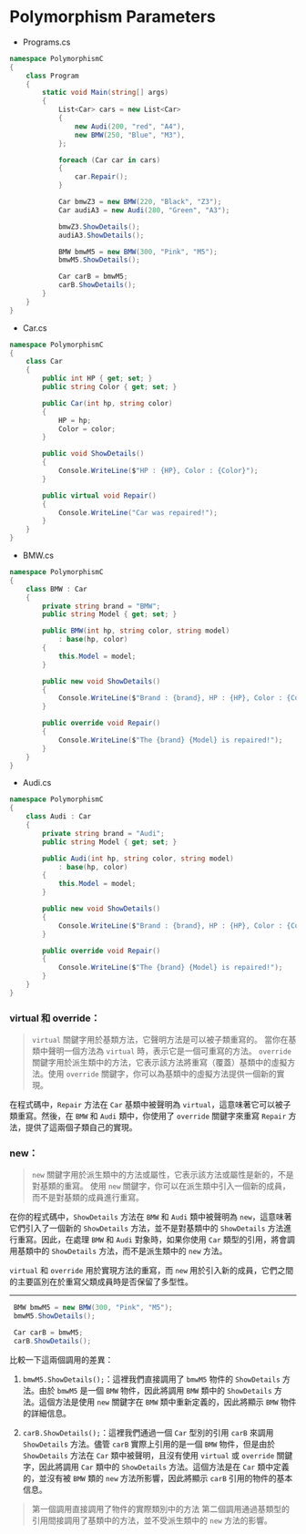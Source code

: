 # Polymorphism Parameters

- Programs.cs
```csharp
namespace PolymorphismC
{
    class Program
    {
        static void Main(string[] args)
        {
            List<Car> cars = new List<Car>
            {
                new Audi(200, "red", "A4"),
                new BMW(250, "Blue", "M3"),
            };

            foreach (Car car in cars)
            {
                car.Repair();
            }

            Car bmwZ3 = new BMW(220, "Black", "Z3");
            Car audiA3 = new Audi(280, "Green", "A3");

            bmwZ3.ShowDetails();
            audiA3.ShowDetails();

            BMW bmwM5 = new BMW(300, "Pink", "M5");
            bmwM5.ShowDetails();

            Car carB = bmwM5;
            carB.ShowDetails();
        }
    }
}
```
- Car.cs
```csharp
namespace PolymorphismC
{
    class Car
    {
        public int HP { get; set; }
        public string Color { get; set; }

        public Car(int hp, string color)
        {
            HP = hp;
            Color = color;
        }

        public void ShowDetails()
        {
            Console.WriteLine($"HP : {HP}, Color : {Color}");
        }

        public virtual void Repair()
        {
            Console.WriteLine("Car was repaired!");
        }
    }
}
```
- BMW.cs
```csharp
namespace PolymorphismC
{
    class BMW : Car
    {
        private string brand = "BMW";
        public string Model { get; set; }

        public BMW(int hp, string color, string model)
            : base(hp, color)
        {
            this.Model = model;
        }

        public new void ShowDetails()
        {
            Console.WriteLine($"Brand : {brand}, HP : {HP}, Color : {Color}");
        }

        public override void Repair()
        {
            Console.WriteLine($"The {brand} {Model} is repaired!");
        }
    }
}
```

- Audi.cs
```csharp
namespace PolymorphismC
{
    class Audi : Car
    {
        private string brand = "Audi";
        public string Model { get; set; }

        public Audi(int hp, string color, string model)
            : base(hp, color)
        {
            this.Model = model;
        }

        public new void ShowDetails()
        {
            Console.WriteLine($"Brand : {brand}, HP : {HP}, Color : {Color}");
        }

        public override void Repair()
        {
            Console.WriteLine($"The {brand} {Model} is repaired!");
        }
    }
}
```


### virtual 和 override：

> `virtual` 關鍵字用於基類方法，它聲明方法是可以被子類重寫的。
> 當你在基類中聲明一個方法為 `virtual` 時，表示它是一個可重寫的方法。
> `override` 關鍵字用於派生類中的方法，它表示該方法將重寫（覆蓋）基類中的虛擬方法。使用 `override` 關鍵字，你可以為基類中的虛擬方法提供一個新的實現。

在程式碼中，`Repair` 方法在 `Car` 基類中被聲明為 `virtual`，這意味著它可以被子類重寫。然後，在 `BMW` 和 `Audi` 類中，你使用了 `override` 關鍵字來重寫 `Repair` 方法，提供了這兩個子類自己的實現。

### new：

> `new` 關鍵字用於派生類中的方法或屬性，它表示該方法或屬性是新的，不是對基類的重寫。
> 使用 `new` 關鍵字，你可以在派生類中引入一個新的成員，而不是對基類的成員進行重寫。


在你的程式碼中，`ShowDetails` 方法在 `BMW` 和 `Audi` 類中被聲明為 `new`，這意味著它們引入了一個新的 `ShowDetails` 方法，並不是對基類中的 `ShowDetails` 方法進行重寫。因此，在處理 `BMW` 和 `Audi` 對象時，如果你使用 `Car` 類型的引用，將會調用基類中的 `ShowDetails` 方法，而不是派生類中的 `new` 方法。

`virtual` 和 `override` 用於實現方法的重寫，而 `new` 用於引入新的成員，它們之間的主要區別在於重寫父類成員時是否保留了多型性。

---

```csharp
 BMW bmwM5 = new BMW(300, "Pink", "M5");
 bmwM5.ShowDetails();

 Car carB = bmwM5;
 carB.ShowDetails();
```
比較一下這兩個調用的差異：

1. `bmwM5.ShowDetails();`：這裡我們直接調用了 `bmwM5` 物件的 `ShowDetails` 方法。由於 `bmwM5` 是一個 `BMW` 物件，因此將調用 `BMW` 類中的 `ShowDetails` 方法。這個方法是使用 `new` 關鍵字在 `BMW` 類中重新定義的，因此將顯示 `BMW` 物件的詳細信息。

2. `carB.ShowDetails();`：這裡我們通過一個 `Car` 型別的引用 `carB` 來調用 `ShowDetails` 方法。儘管 `carB` 實際上引用的是一個 `BMW` 物件，但是由於 `ShowDetails` 方法在 `Car` 類中被聲明，且沒有使用 `virtual` 或 `override` 關鍵字，因此將調用 `Car` 類中的 `ShowDetails` 方法。這個方法是在 `Car` 類中定義的，並沒有被 `BMW` 類的 `new` 方法所影響，因此將顯示 `carB` 引用的物件的基本信息。

> 第一個調用直接調用了物件的實際類別中的方法
> 第二個調用通過基類型的引用間接調用了基類中的方法，並不受派生類中的 `new` 方法的影響。
